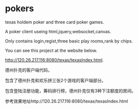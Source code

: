 # pokers
texas holdem poker and three card poker games. 

A poker client useing html,jquery,websocket,canvas. 

Only contains login,regist,three basic play rooms,rank by chips. 

You can see this project at the website below. 

http://120.26.217.116:8080/texas/texasIndex.html. 

德州扑克的客户端代码， 

包含了德州扑克和欢乐拼三张2个游戏的客户端部分。 

包含登陆注册功能，筹码排行榜，德州扑克仅有3种下注额度的房间。 

参考效果地址http://120.26.217.116:8080/texas/texasIndex.html 
